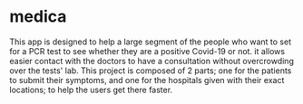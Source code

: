 # medica
This app is designed to help a large segment of the people who want to set for a PCR test to see
whether they are a positive Covid-19 or not. it allows easier contact with the doctors to have a
consultation without overcrowding over the tests' lab.
This project is composed of 2 parts; one for the patients to submit their symptoms, and one for the
hospitals given with their exact locations; to help the users get there faster.
